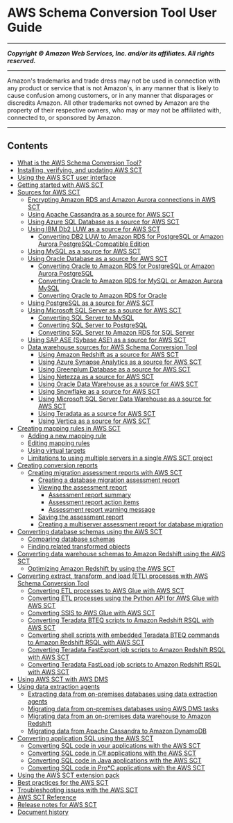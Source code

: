 # AWS Schema Conversion Tool User Guide

-----
*****Copyright &copy; Amazon Web Services, Inc. and/or its affiliates. All rights reserved.*****

-----
Amazon's trademarks and trade dress may not be used in 
     connection with any product or service that is not Amazon's, 
     in any manner that is likely to cause confusion among customers, 
     or in any manner that disparages or discredits Amazon. All other 
     trademarks not owned by Amazon are the property of their respective
     owners, who may or may not be affiliated with, connected to, or 
     sponsored by Amazon.

-----
## Contents
+ [What is the AWS Schema Conversion Tool?](CHAP_Welcome.md)
+ [Installing, verifying, and updating AWS SCT](CHAP_Installing.md)
+ [Using the AWS SCT user interface](CHAP_UserInterface.md)
+ [Getting started with AWS SCT](CHAP_GettingStarted.md)
+ [Sources for AWS SCT](CHAP_Source.md)
   + [Encrypting Amazon RDS and Amazon Aurora connections in AWS SCT](CHAP_Source.Encrypt.RDS.md)
   + [Using Apache Cassandra as a source for AWS SCT](CHAP_Source.Cassandra.md)
   + [Using Azure SQL Database as a source for AWS SCT](CHAP_Source.AzureSQL.md)
   + [Using IBM Db2 LUW as a source for AWS SCT](CHAP_Source.DB2LUW.md)
      + [Converting DB2 LUW to Amazon RDS for PostgreSQL or Amazon Aurora PostgreSQL-Compatible Edition](CHAP_Source.DB2LUW.ToPostgreSQL.md)
   + [Using MySQL as a source for AWS SCT](CHAP_Source.MySQL.md)
   + [Using Oracle Database as a source for AWS SCT](CHAP_Source.Oracle.md)
      + [Converting Oracle to Amazon RDS for PostgreSQL or Amazon Aurora PostgreSQL](CHAP_Source.Oracle.ToPostgreSQL.md)
      + [Converting Oracle to Amazon RDS for MySQL or Amazon Aurora MySQL](CHAP_Source.Oracle.ToMySQL.md)
      + [Converting Oracle to Amazon RDS for Oracle](CHAP_Source.Oracle.ToRDSOracle.md)
   + [Using PostgreSQL as a source for AWS SCT](CHAP_Source.PostgreSQL.md)
   + [Using Microsoft SQL Server as a source for AWS SCT](CHAP_Source.SQLServer.md)
      + [Converting SQL Server to MySQL](CHAP_Source.SQLServer.ToMySQL.md)
      + [Converting SQL Server to PostgreSQL](CHAP_Source.SQLServer.ToPostgreSQL.md)
      + [Converting SQL Server to Amazon RDS for SQL Server](CHAP_Source.SQLServer.ToRDSSQLServer.md)
   + [Using SAP ASE (Sybase ASE) as a source for AWS SCT](CHAP_Source.SAP.md)
   + [Data warehouse sources for AWS Schema Conversion Tool](CHAP_Source-Data-Warehouses.md)
      + [Using Amazon Redshift as a source for AWS SCT](CHAP_Source.Redshift.md)
      + [Using Azure Synapse Analytics as a source for AWS SCT](CHAP_Source.AzureSynapse.md)
      + [Using Greenplum Database as a source for AWS SCT](CHAP_Source.Greenplum.md)
      + [Using Netezza as a source for AWS SCT](CHAP_Source.Netezza.md)
      + [Using Oracle Data Warehouse as a source for AWS SCT](CHAP_Source.OracleDW.md)
      + [Using Snowflake as a source for AWS SCT](CHAP_Source.Snowflake.md)
      + [Using Microsoft SQL Server Data Warehouse as a source for AWS SCT](CHAP_Source.SQLServerDW.md)
      + [Using Teradata as a source for AWS SCT](CHAP_Source.Teradata.md)
      + [Using Vertica as a source for AWS SCT](CHAP_Source.Vertica.md)
+ [Creating mapping rules in AWS SCT](CHAP_Mapping.md)
   + [Adding a new mapping rule](CHAP_Mapping.New.md)
   + [Editing mapping rules](CHAP_Mapping.Edit.md)
   + [Using virtual targets](CHAP_Mapping.VirtualTargets.md)
   + [Limitations to using multiple servers in a single AWS SCT project](CHAP_Mapping.Limitations.md)
+ [Creating conversion reports](CHAP-Reports.md)
   + [Creating migration assessment reports with AWS SCT](CHAP_AssessmentReport.md)
      + [Creating a database migration assessment report](CHAP_AssessmentReport.Create.md)
      + [Viewing the assessment report](CHAP_AssessmentReport.View.md)
         + [Assessment report summary](CHAP_AssessmentReport.Summary.md)
         + [Assessment report action items](CHAP_AssessmentReport.ActionItems.md)
         + [Assessment report warning message](CHAP_AssessmentReport.WarningMessage.md)
      + [Saving the assessment report](CHAP_AssessmentReport.Save.md)
      + [Creating a multiserver assessment report for database migration](CHAP_AssessmentReport.Multiserver.md)
+ [Converting database schemas using the AWS SCT](CHAP_Converting.md)
   + [Comparing database schemas](CHAP_Converting.SchemaCompare.md)
   + [Finding related transformed objects](CHAP_Converting.RelatedObjects.md)
+ [Converting data warehouse schemas to Amazon Redshift using the AWS SCT](CHAP_Converting.DW.md)
   + [Optimizing Amazon Redshift by using the AWS SCT](CHAP_Converting.DW.RedshiftOpt.md)
+ [Converting extract, transform, and load (ETL) processes with AWS Schema Conversion Tool](CHAP-converting-etl.md)
   + [Converting ETL processes to AWS Glue with AWS SCT](CHAP-converting-aws-glue-ui-process.md)
   + [Converting ETL processes using the Python API for AWS Glue with AWS SCT](CHAP-converting-aws-glue-api-process.md)
   + [Converting SSIS to AWS Glue with AWS SCT](CHAP-converting-aws-glue-ssis.md)
   + [Converting Teradata BTEQ scripts to Amazon Redshift RSQL with AWS SCT](CHAP-converting-bteq-rsql.md)
   + [Converting shell scripts with embedded Teradata BTEQ commands to Amazon Redshift RSQL with AWS SCT](CHAP-converting-shell-rsql.md)
   + [Converting Teradata FastExport job scripts to Amazon Redshift RSQL with AWS SCT](CHAP-converting-fastexport-rsql.md)
   + [Converting Teradata FastLoad job scripts to Amazon Redshift RSQL with AWS SCT](CHAP-converting-fastload-rsql.md)
+ [Using AWS SCT with AWS DMS](CHAP_DMSIntegration.md)
+ [Using data extraction agents](agents.md)
   + [Extracting data from on-premises databases using data extraction agents](agents.oltp.md)
   + [Migrating data from on-premises databases using AWS DMS tasks](agents.dms.md)
   + [Migrating data from an on-premises data warehouse to Amazon Redshift](agents.dw.md)
   + [Migrating data from Apache Cassandra to Amazon DynamoDB](agents.cassandra.md)
+ [Converting application SQL using the AWS SCT](CHAP_Converting.App.md)
   + [Converting SQL code in your applications with the AWS SCT](CHAP_Converting.App.Generic.md)
   + [Converting SQL code in C# applications with the AWS SCT](CHAP_Converting.App.Csharp.md)
   + [Converting SQL code in Java applications with the AWS SCT](CHAP_Converting.App.Java.md)
   + [Converting SQL code in Pro*C applications with the AWS SCT](CHAP_Converting.App.ProC.md)
+ [Using the AWS SCT extension pack](CHAP_ExtensionPack.md)
+ [Best practices for the AWS SCT](CHAP_BestPractices.md)
+ [Troubleshooting issues with the AWS SCT](CHAP_Troubleshooting.md)
+ [AWS SCT Reference](CHAP_Reference.md)
+ [Release notes for AWS SCT](CHAP_ReleaseNotes.md)
+ [Document history](WhatsNew.md)